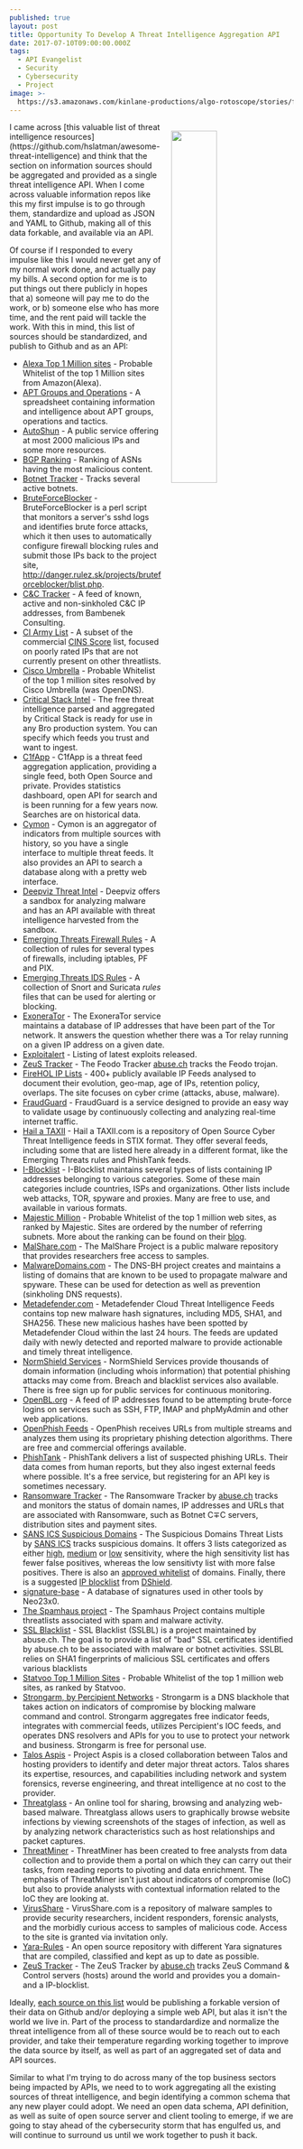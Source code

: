 ```yaml
---
published: true
layout: post
title: Opportunity To Develop A Threat Intelligence Aggregation API
date: 2017-07-10T09:00:00.000Z
tags:
  - API Evangelist
  - Security
  - Cybersecurity
  - Project
image: >-
  https://s3.amazonaws.com/kinlane-productions/algo-rotoscope/stories/facing-cannon_copper_circuit.jpg
---
```

<p><img src="https://s3.amazonaws.com/kinlane-productions/algo-rotoscope/stories/facing-cannon_copper_circuit.jpg" align="right" width="40%" style="padding: 15px;" /></p>I came across [this valuable list of threat intelligence resources](https://github.com/hslatman/awesome-threat-intelligence) and think that the section on information sources should be aggregated and provided as a single threat intelligence API. When I come across valuable information repos like this my first impulse is to go through them, standardize and upload as JSON and YAML to Github, making all of this data forkable, and available via an API.

Of course if I responded to every impulse like this I would never get any of my normal work done, and actually pay my bills. A second option for me is to put things out there publicly in hopes that a) someone will pay me to do the work, or b) someone else who has more time, and the rent paid will tackle the work. With this in mind, this list of sources should be standardized, and publish to Github and as an API:

- <a href="http://s3.amazonaws.com/alexa-static/top-1m.csv.zip" target="_blank">Alexa Top 1 Million sites</a> - Probable Whitelist of the top 1 Million sites from Amazon(Alexa).
- <a href="https://docs.google.com/spreadsheets/u/1/d/1H9_xaxQHpWaa4O_Son4Gx0YOIzlcBWMsdvePFX68EKU/pubhtml" target="_blank">APT Groups and Operations</a> - A spreadsheet containing information and intelligence about APT groups, operations and tactics.
- <a href="https://www.autoshun.org/" target="_blank">AutoShun</a> - A public service offering at most 2000 malicious IPs and some more resources.
- <a href="https://www.circl.lu/projects/bgpranking/" target="_blank">BGP Ranking</a> - Ranking of ASNs having the most malicious content.
- <a href="https://intel.malwaretech.com/" target="_blank">Botnet Tracker</a> - Tracks several active botnets.
- <a href="http://danger.rulez.sk/projects/bruteforceblocker/" target="_blank">BruteForceBlocker</a> - BruteForceBlocker is a perl script that monitors a server's sshd logs and identifies brute force attacks, which it then uses to automatically configure firewall blocking rules and submit those IPs back to the project site, <a href="http://danger.rulez.sk/projects/bruteforceblocker/blist.php">http://danger.rulez.sk/projects/bruteforceblocker/blist.php</a>.   
- <a href="http://osint.bambenekconsulting.com/feeds/c2-ipmasterlist.txt" target="_blank">C&amp;C Tracker</a> - A feed of known, active and non-sinkholed C&amp;C IP addresses, from Bambenek Consulting.
- <a href="http://cinsscore.com/list/ci-badguys.txt" target="_blank">CI Army List</a> - A subset of the commercial <a href="http://cinsscore.com/">CINS Score</a> list, focused on poorly rated IPs that are not currently present on other threatlists.
- <a href="http://s3-us-west-1.amazonaws.com/umbrella-static/index.html" target="_blank">Cisco Umbrella</a> - Probable Whitelist of the top 1 million sites resolved by Cisco Umbrella (was OpenDNS).
- <a href="https://intel.criticalstack.com/" target="_blank">Critical Stack Intel</a> - The free threat intelligence parsed and aggregated by Critical Stack is ready for use in any Bro production system. You can specify which feeds you trust and want to ingest.
- <a href="https://www.c1fapp.com/" target="_blank">C1fApp</a> - C1fApp is a threat feed aggregation application, providing a single feed, both Open Source and private. Provides statistics dashboard, open API for search and is been running for a few years now. Searches are on historical data.
- <a href="https://www.cymon.io/" target="_blank">Cymon</a> - Cymon is an aggregator of indicators from multiple sources with history, so you have a single interface to multiple threat feeds. It also provides an API to search a database along with a pretty web interface.
- <a href="https://intel.deepviz.com/recap_network.php" target="_blank">Deepviz Threat Intel</a> - Deepviz offers a sandbox for analyzing malware and has an API available with threat intelligence harvested from the sandbox.
- <a href="http://rules.emergingthreats.net/fwrules/" target="_blank">Emerging Threats Firewall Rules</a> - A collection of rules for several types of firewalls, including iptables, PF and PIX.
- <a href="http://rules.emergingthreats.net/blockrules/" target="_blank">Emerging Threats IDS Rules</a> - A collection of Snort and Suricata <i>rules</i> files that can be used for alerting or blocking.
- <a href="https://exonerator.torproject.org/" target="_blank">ExoneraTor</a> - The ExoneraTor service maintains a database of IP addresses that have been part of the Tor network.  It answers the question whether there was a Tor relay running on a given IP address on a given date.
- <a href="http://www.exploitalert.com/" target="_blank">Exploitalert</a> - Listing of latest exploits released.
- <a href="https://feodotracker.abuse.ch/" target="_blank">ZeuS Tracker</a> - The Feodo Tracker <a href="https://www.abuse.ch/" target="_blank">abuse.ch</a> tracks the Feodo trojan.
- <a href="http://iplists.firehol.org/" target="_blank">FireHOL IP Lists</a> - 400+ publicly available IP Feeds analysed to document their evolution, geo-map, age of IPs, retention policy, overlaps. The site focuses on cyber crime (attacks, abuse, malware).
- <a href="https://fraudguard.io/" target="_blank">FraudGuard</a> - FraudGuard is a service designed to provide an easy way to validate usage by continuously collecting and analyzing real-time internet traffic.
- <a href="http://hailataxii.com/" target="_blank">Hail a TAXII</a> - Hail a TAXII.com is a repository of Open Source Cyber Threat Intelligence feeds in STIX format. They offer several feeds, including some that are listed here already in a different format, like the Emerging Threats rules and PhishTank feeds.
- <a href="https://www.iblocklist.com/lists" target="_blank">I-Blocklist</a> - I-Blocklist maintains several types of lists containing IP addresses belonging to various categories. Some of these main categories include countries, ISPs and organizations. Other lists include web attacks, TOR, spyware and proxies. Many are free to use, and available in various formats.
- <a href="https://majestic.com/reports/majestic-million" target="_blank">Majestic Million</a> - Probable Whitelist of the top 1 million web sites, as ranked by Majestic. Sites are ordered by the number of referring subnets. More about the ranking can be found on their <a href="https://blog.majestic.com/development/majestic-million-csv-daily/" target="_blank">blog</a>.
- <a href="http://www.malshare.com/" target="_blank">MalShare.com</a> - The MalShare Project is a public malware repository that provides researchers free access to samples.
- <a href="http://www.malwaredomains.com/" target="_blank">MalwareDomains.com</a> -   The DNS-BH project creates and maintains a listing of domains that are known to be used to propagate malware and spyware. These can be used for detection as well as prevention (sinkholing DNS requests).
- <a href="https://www.metadefender.com/threat-intelligence-feeds" target="_blank">Metadefender.com</a> -   Metadefender Cloud Threat Intelligence Feeds contains top new malware hash signatures, including MD5, SHA1, and SHA256. These new malicious hashes have been spotted by Metadefender Cloud within the last 24 hours. The feeds are updated daily with newly detected and reported malware to provide actionable and timely threat intelligence.
- <a href="https://services.normshield.com" target="_blank">NormShield Services</a> -   NormShield Services provide thousands of domain information (including whois information) that potential phishing attacks may come from. Breach and blacklist services also available. There is free sign up for public services for continuous monitoring.
- <a href="http://www.openbl.org/lists.html" target="_blank">OpenBL.org</a> -   A feed of IP addresses found to be attempting brute-force logins on services such as SSH, FTP, IMAP and phpMyAdmin and other web applications.
- <a href="https://openphish.com/phishing_feeds.html" target="_blank">OpenPhish Feeds</a> - OpenPhish receives URLs from multiple streams and analyzes them using its proprietary phishing detection algorithms. There are free and commercial offerings available.
- <a href="https://www.phishtank.com/developer_info.php" target="_blank">PhishTank</a> - PhishTank delivers a list of suspected phishing URLs. Their data comes from human reports, but they also ingest external feeds where possible. It's a free service, but registering for an API key is sometimes necessary.
- <a href="http://ransomwaretracker.abuse.ch/" target="_blank">Ransomware Tracker</a> - The Ransomware Tracker by <a href="https://www.abuse.ch/" target="_blank">abuse.ch</a> tracks and monitors the status of domain names, IP addresses and URLs that are associated with Ransomware, such as Botnet C&mp;C servers, distribution sites and payment sites.
- <a href="https://isc.sans.edu/suspicious_domains.html" target="_blank">SANS ICS Suspicious Domains</a> - The Suspicious Domains Threat Lists by <a href="https://isc.sans.edu/suspicious_domains.html" target="_blank">SANS ICS</a> tracks suspicious domains. It offers 3 lists categorized as either <a href="https://isc.sans.edu/feeds/suspiciousdomains_High.txt" target="_blank">high</a>, <a href="https://isc.sans.edu/feeds/suspiciousdomains_Medium.txt" target="_blank">medium</a> or <a href="https://isc.sans.edu/feeds/suspiciousdomains_Low.txt" target="_blank">low</a> sensitivity, where the high sensitivity list has fewer false positives, whereas the low sensitivty list with more false positives. There is also an <a href="https://isc.sans.edu/feeds/suspiciousdomains_whitelist_approved.txt" target="_blank">approved whitelist</a> of domains. Finally, there is a suggested <a href="https://isc.sans.edu/block.txt" target="_blank">IP blocklist</a> from <a href="https://dshield.org">DShield</a>.
- <a href="https://github.com/Neo23x0/signature-base" target="_blank">signature-base</a> - A database of signatures used in other tools by Neo23x0.
- <a href="https://www.spamhaus.org/" target="_blank">The Spamhaus project</a> - The Spamhaus Project contains multiple threatlists associated with spam and malware activity.
- <a href="https://sslbl.abuse.ch/" target="_blank">SSL Blacklist</a> -   SSL Blacklist (SSLBL) is a project maintained by abuse.ch. The goal is to provide a list of "bad" SSL certificates identified by abuse.ch to be associated with malware or botnet activities. SSLBL relies on SHA1 fingerprints of malicious SSL certificates and offers various blacklists
- <a href="https://statvoo.com/dl/top-1million-sites.csv.zip" target="_blank">Statvoo Top 1 Million Sites</a> -   Probable Whitelist of the top 1 million web sites, as ranked by Statvoo.
- <a href="https://strongarm.io" target="_blank">Strongarm, by Percipient Networks</a> - Strongarm is a DNS blackhole that takes action on indicators of compromise by blocking malware command and control. Strongarm aggregates free indicator feeds, integrates with commercial feeds, utilizes Percipient's IOC feeds, and operates DNS resolvers and APIs for you to use to protect your network and business. Strongarm is free for personal use.
- <a href="http://www.talosintelligence.com/aspis/" target="_blank">Talos Aspis</a> - Project Aspis is a closed collaboration between Talos and hosting providers to identify and deter major threat actors. Talos shares its expertise, resources, and capabilities including network and system forensics, reverse engineering, and threat intelligence at no cost to the provider.
- <a href="http://www.threatglass.com/" target="_blank">Threatglass</a> - An online tool for sharing, browsing and analyzing web-based malware. Threatglass allows users to graphically browse website infections by viewing screenshots of the stages of infection, as well as by analyzing network characteristics such as host relationships and packet captures.
- <a href="https://www.threatminer.org/" target="_blank">ThreatMiner</a> - ThreatMiner has been created to free analysts from data collection and to provide them a portal on which they can carry out their tasks, from reading reports to pivoting and data enrichment. The emphasis of ThreatMiner isn't just about indicators of compromise (IoC) but also to provide analysts with contextual information related to the IoC they are looking at.
- <a href="https://virusshare.com/" target="_blank">VirusShare</a> - VirusShare.com is a repository of malware samples to provide security researchers, incident responders, forensic analysts, and the morbidly curious access to samples of malicious code. Access to the site is granted via invitation only.
- <a href="https://github.com/Yara-Rules/rules" target="_blank">Yara-Rules</a> -   An open source repository with different Yara signatures that are compiled, classified and kept as up to date as possible.
- <a href="https://zeustracker.abuse.ch/" target="_blank">ZeuS Tracker</a> -   The ZeuS Tracker by <a href="https://www.abuse.ch/" target="_blank">abuse.ch</a> tracks ZeuS Command & Control servers (hosts) around the world and provides you a domain- and a IP-blocklist.

Ideally, [each source on this list](https://github.com/hslatman/awesome-threat-intelligence) would be publishing a forkable version of their data on Github and/or deploying a simple web API, but alas it isn't the world we live in. Part of the process to standardardize and normalize the threat intelligence from all of these source would be to reach out to each provider, and take their temperature regarding working together to improve the data source by itself, as well as part of an aggregated set of data and API sources.

Similar to what I'm trying to do across many of the top business sectors being impacted by APIs, we need to to work aggregating all the existing sources of threat intelligence, and begin identifying a common schema that any new player could adopt. We need an open data schema, API definition, as well as suite of open source server and client tooling to emerge, if we are going to stay ahead of the cybersecurity storm that has engulfed us, and will continue to surround us until we work together to push it back.
